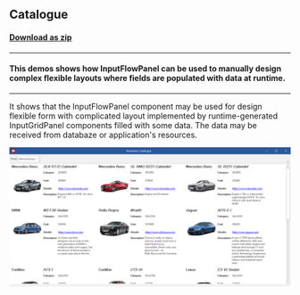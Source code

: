 ## Catalogue
#### [Download as zip](https://grapecity.github.io/DownGit/#/home?url=https://github.com/GrapeCity/ComponentOne-WinForms-Samples/tree/master/NetFramework\InputPanel\CS\FlowPanelСatalogue\FlowPanelСatalogue)
____
#### This demos shows how InputFlowPanel can be used to manually design complex flexible layouts where fields are populated with data at runtime.
____
It shows that the InputFlowPanel component may be used for design flexible form with complicated layout implemented by runtime-generated InputGridPanel components filled with some data.
The data may be received from databaze or application's resources.

![screenshot](screenshot.png)
